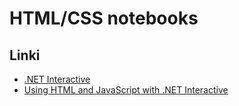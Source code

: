 # HTML/CSS notebooks



## Linki

* [.NET Interactive](https://github.com/dotnet/interactive)
* [Using HTML and JavaScript with .NET Interactive](https://github.com/dotnet/interactive/blob/main/docs/javascript-overview.md)
